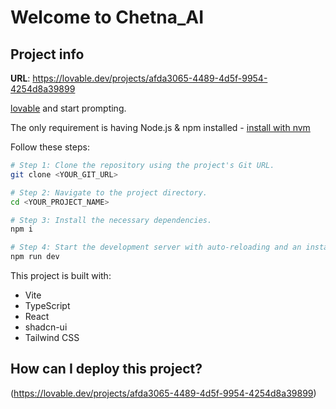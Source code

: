 # Welcome to Chetna_AI

## Project info

**URL**: https://lovable.dev/projects/afda3065-4489-4d5f-9954-4254d8a39899

[lovable](https://lovable.dev/projects/afda3065-4489-4d5f-9954-4254d8a39899) and start prompting.



The only requirement is having Node.js & npm installed - [install with nvm](https://github.com/nvm-sh/nvm#installing-and-updating)

Follow these steps:

```sh
# Step 1: Clone the repository using the project's Git URL.
git clone <YOUR_GIT_URL>

# Step 2: Navigate to the project directory.
cd <YOUR_PROJECT_NAME>

# Step 3: Install the necessary dependencies.
npm i

# Step 4: Start the development server with auto-reloading and an instant preview.
npm run dev
```

This project is built with:

- Vite
- TypeScript
- React
- shadcn-ui
- Tailwind CSS

## How can I deploy this project?

(https://lovable.dev/projects/afda3065-4489-4d5f-9954-4254d8a39899)
